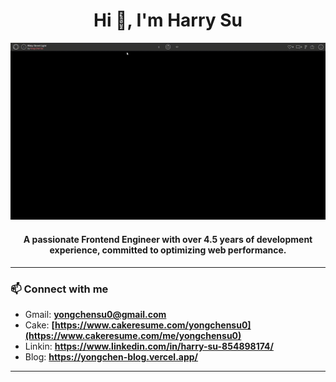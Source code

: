 <h1 align="center">Hi 👋, I'm Harry Su</h1>

<p align="center">
<img src="https://raw.githubusercontent.com/YongChenSu/YongChenSu/main/banner.gif">
</p>

<h4 align="center">A passionate Frontend Engineer with over 4.5 years of development experience, committed to optimizing web performance.</h3>

-------------

<h3 align="left">📫 Connect with me</h3>

- Gmail: **yongchensu0@gmail.com**
- Cake: **[https://www.cakeresume.com/yongchensu0](https://www.cakeresume.com/me/yongchensu0)**
- Linkin: **https://www.linkedin.com/in/harry-su-854898174/**
- Blog: **https://yongchen-blog.vercel.app/**

-------------
